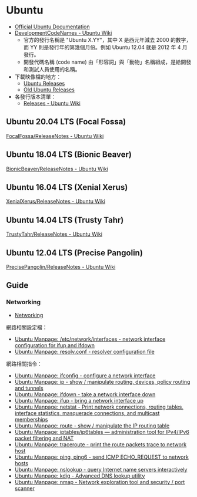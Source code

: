 # Ubuntu

* [Official Ubuntu Documentation](https://help.ubuntu.com/)
* [DevelopmentCodeNames - Ubuntu Wiki](https://wiki.ubuntu.com/DevelopmentCodeNames)
  * 官方的發行名稱是 "Ubuntu X.YY"，其中 X 是西元年減去 2000 的數字，而 YY 則是發行年的第幾個月份。例如 Ubuntu 12.04 就是 2012 年 4 月發行。
  * 開發代碼名稱 (code name) 由「形容詞」與「動物」名稱組成，是給開發和測試人員使用的名稱。
* 下載映像檔的地方：
  * [Ubuntu Releases](http://releases.ubuntu.com/)
  * [Old Ubuntu Releases](http://old-releases.ubuntu.com/releases/)
* 各發行版本清單：
  * [Releases - Ubuntu Wiki](https://wiki.ubuntu.com/Releases)

## Ubuntu 20.04 LTS (Focal Fossa)

[FocalFossa/ReleaseNotes - Ubuntu Wiki](https://wiki.ubuntu.com/FocalFossa/ReleaseNotes)

## Ubuntu 18.04 LTS (Bionic Beaver)

[BionicBeaver/ReleaseNotes - Ubuntu Wiki](https://wiki.ubuntu.com/BionicBeaver/ReleaseNotes)

## Ubuntu 16.04 LTS (Xenial Xerus)

[XenialXerus/ReleaseNotes - Ubuntu Wiki](https://wiki.ubuntu.com/XenialXerus/ReleaseNotes)

## Ubuntu 14.04 LTS (Trusty Tahr)

[TrustyTahr/ReleaseNotes - Ubuntu Wiki](https://wiki.ubuntu.com/TrustyTahr/ReleaseNotes)

## Ubuntu 12.04 LTS (Precise Pangolin)

[PrecisePangolin/ReleaseNotes - Ubuntu Wiki](https://wiki.ubuntu.com/PrecisePangolin/ReleaseNotes)

## Guide

### Networking

* [Networking](https://help.ubuntu.com/lts/serverguide/networking.html.en)

網路相關設定檔：
* [Ubuntu Manpage: /etc/network/interfaces - network interface configuration for ifup and ifdown](http://manpages.ubuntu.com/manpages/xenial/en/man5/interfaces.5.html)
* [Ubuntu Manpage: resolv.conf - resolver configuration file](http://manpages.ubuntu.com/manpages/xenial/en/man5/resolv.conf.5.html)

網路相關指令：
* [Ubuntu Manpage: ifconfig - configure a network interface](http://manpages.ubuntu.com/manpages/xenial/en/man8/ifconfig.8.html)
* [Ubuntu Manpage: ip - show / manipulate routing, devices, policy routing and tunnels](http://manpages.ubuntu.com/manpages/xenial/en/man8/ip.8.html)
* [Ubuntu Manpage: ifdown - take a network interface down](http://manpages.ubuntu.com/manpages/trusty/en/man8/ifdown.8.html)
* [Ubuntu Manpage: ifup - bring a network interface up](http://manpages.ubuntu.com/manpages/trusty/en/man8/ifup.8.html)
* [Ubuntu Manpage: netstat - Print  network  connections,  routing tables, interface statistics, masquerade connections, and multicast memberships](http://manpages.ubuntu.com/manpages/xenial/en/man8/netstat.8.html)
* [Ubuntu Manpage: route - show / manipulate the IP routing table](http://manpages.ubuntu.com/manpages/xenial/en/man8/route.8.html)
* [Ubuntu Manpage: iptables/ip6tables — administration tool for IPv4/IPv6 packet filtering and NAT](http://manpages.ubuntu.com/manpages/xenial/en/man8/iptables.8.html)
* [Ubuntu Manpage: traceroute - print the route packets trace to network host](http://manpages.ubuntu.com/manpages/xenial/en/man1/traceroute6.db.1.html)
* [Ubuntu Manpage: ping, ping6 - send ICMP ECHO_REQUEST to network hosts](http://manpages.ubuntu.com/manpages/xenial/en/man8/ping.8.html)
* [Ubuntu Manpage: nslookup - query Internet name servers interactively](http://manpages.ubuntu.com/manpages/xenial/en/man1/nslookup.1.html)
* [Ubuntu Manpage: kdig - Advanced DNS lookup utility](http://manpages.ubuntu.com/manpages/xenial/en/man1/dig.1.html)
* [Ubuntu Manpage: nmap - Network exploration tool and security / port scanner](http://manpages.ubuntu.com/manpages/xenial/en/man1/nmap.1.html)
